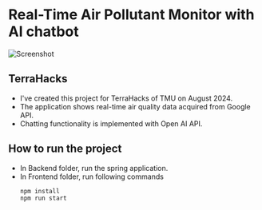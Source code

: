 # Real-Time Air Pollutant Monitor with AI chatbot

![Screenshot](Screenshot.png)

## TerraHacks
- I've created this project for TerraHacks of TMU on August 2024.
- The application shows real-time air quality data acquired from Google API.
- Chatting functionality is implemented with Open AI API.

## How to run the project
- In Backend folder, run the spring application.
- In Frontend folder, run following commands
  ```bash
  npm install
  npm run start
  ```
